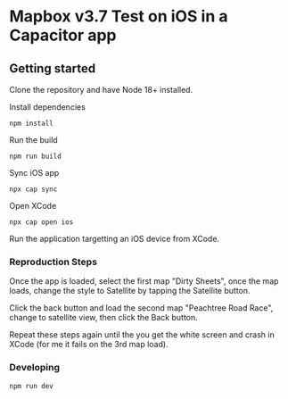 # Mapbox v3.7 Test on iOS in a Capacitor app

## Getting started

Clone the repository and have Node 18+ installed.

Install dependencies

`npm install`

Run the build

`npm run build`

Sync iOS app

`npx cap sync`

Open XCode

`npx cap open ios`

Run the application targetting an iOS device from XCode.

### Reproduction Steps

Once the app is loaded, select the first map "Dirty Sheets", once the map loads, change the style to Satellite by tapping the Satellite button.

Click the back button and load the second map "Peachtree Road Race", change to satellite view, then click the Back button.

Repeat these steps again until the you get the white screen and crash in XCode (for me it fails on the 3rd map load).

### Developing

`npm run dev`
